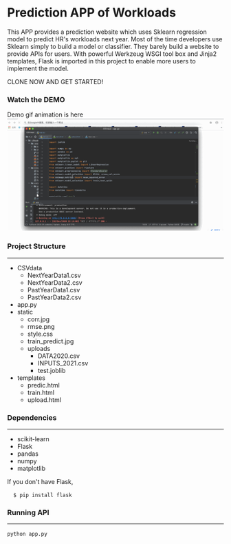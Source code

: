 # Prediction APP of Workloads 
This APP provides a prediction website which uses Sklearn regression model to predict HR's workloads next year. Most of the time developers use Sklearn simply to build a model or classifier. They barely build a website to provide APIs for users. With powerful Werkzeug WSGI tool box and Jinja2 templates, Flask is imported in this project to enable more users to implement the model.

CLONE NOW AND GET STARTED!
### Watch the DEMO
Demo gif animation is here  ![image](https://raw.githubusercontent.com/anqi666/PredictionAPP/main/demoapp.gif )   
### Project Structure
---------------------------

- CSVdata 
    - NextYearData1.csv
    - NextYearData2.csv
    - PastYearData1.csv
    - PastYearData2.csv
- app.py 
- static 
    - corr.jpg
    - rmse.png
    - style.css
    - train_predict.jpg
    - uploads
        - DATA2020.csv 
        - INPUTS_2021.csv
        - test.joblib
- templates 
    - predic.html
    - train.html
    - upload.html    
### Dependencies
---------------------------
- scikit-learn
- Flask
- pandas
- numpy
- matplotlib

If you don't have Flask, 

      $ pip install flask
### Running API
---------------------------
```
python app.py 
